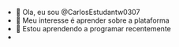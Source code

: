- 👋 Ola, eu sou @CarlosEstudantw0307
- 👀 Meu interesse é aprender sobre a plataforma 
- 🌱 Estou aprendendo a programar recentemente 
- 


